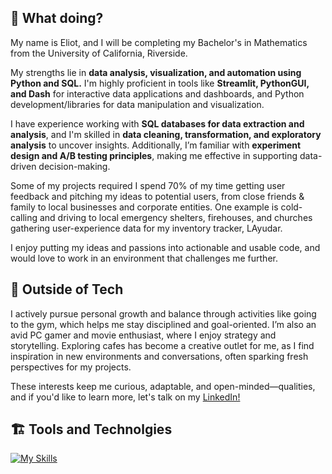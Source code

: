 ## 👋 What doing?
My name is Eliot, and I will be completing my Bachelor's in Mathematics from the University of California, Riverside.

My strengths lie in **data analysis, visualization, and automation using Python and SQL.** I'm highly proficient in tools like **Streamlit, PythonGUI, and Dash** for interactive data applications and dashboards, and Python development/libraries for data manipulation and visualization.

I have experience working with **SQL databases for data extraction and analysis**, and I'm skilled in **data cleaning, transformation, and exploratory analysis** to uncover insights. Additionally, I’m familiar with **experiment design and A/B testing principles**, making me effective in supporting data-driven decision-making. 

Some of my projects required I spend 70% of my time getting user feedback and pitching my ideas to potential users, from close friends & family to local businesses and corporate entities. One example is cold-calling and driving to local emergency shelters, firehouses, and churches gathering user-experience data for my inventory tracker, LAyudar.

I enjoy putting my ideas and passions into actionable and usable code, and would love to work in an environment that challenges me further. 

## 💭 Outside of Tech

I actively pursue personal growth and balance through activities like going to the gym, which helps me stay disciplined and goal-oriented. I’m also an avid PC gamer and movie enthusiast, where I enjoy strategy and storytelling. Exploring cafes has become a creative outlet for me, as I find inspiration in new environments and conversations, often sparking fresh perspectives for my projects.

These interests keep me curious, adaptable, and open-minded—qualities, and if you'd like to learn more, let's talk on my [LinkedIn!]([[https://website-name.com](https://www.linkedin.com/in/swooshoo/)](https://www.linkedin.com/in/swooshoo/))

## 🏗️ Tools and Technolgies 

[![My Skills](https://skillicons.dev/icons?i=py,github,sqlite,mysql,figma,matlab,r,docker,nextjs&theme=light)](https://skillicons.dev)

